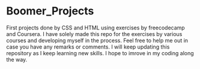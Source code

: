 # Boomer_Projects
First projects done by CSS and HTML using exercises by freecodecamp and Coursera. 
I have solely made this repo for the exercises by various courses and developing myself in the process. Feel free to help me out in case you have any remarks or comments.
I will keep updating this repository as I keep learning new skills. I hope to imrove in my coding along the way.
